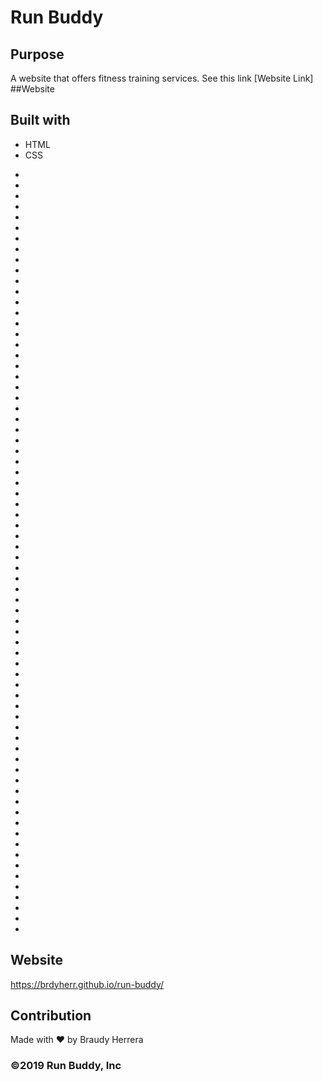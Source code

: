 # Run Buddy 

## Purpose
A website that offers fitness training services.
See this link
[Website Link] ##Website

## Built with 
* HTML
* CSS
-
-
-
-
-
-
-
-
-
-
-
-
-
-
-
-
-
-
-
-
-
-
-
-
-
-
-
-
-
-
-
-
-
-
-
-
-
-
-
-
-
-
-
-
-
-
-
-
-
-
-
-
-
-
-
-
-
-
-
-
-
-
-
-
-
-
-
-
-
-
-
-




















## Website
https://brdyherr.github.io/run-buddy/

## Contribution
Made with ❤️ by Braudy Herrera

### ©️2019 Run Buddy, Inc
